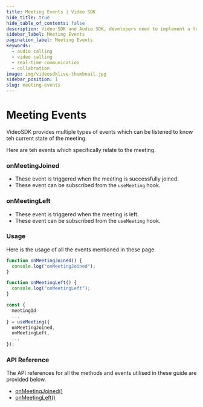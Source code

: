 ```yaml
---
title: Meeting Events | Video SDK
hide_title: true
hide_table_of_contents: false
description: Video SDK and Audio SDK, developers need to implement a token server. This requires efforts on both the front-end and backend.
sidebar_label: Meeting Events
pagination_label: Meeting Events
keywords:
  - audio calling
  - video calling
  - real-time communication
  - collabration
image: img/videosdklive-thumbnail.jpg
sidebar_position: 1
slug: meeting-events
---
```


# Meeting Events

VideoSDK provides multiple types of events which can be listened to know teh current state of the meeting.

Here are teh events which specifically relate to the meeting.

### onMeetingJoined

- These event is triggered when the meeting is successfully joined.
- These event can be subscribed from the `useMeeting` hook.

### onMeetingLeft

- These event is triggered when the meeting is left.
- These event can be subscribed from the `useMeeting` hook.

### Usage

Here is the usage of all the events mentioned in these page.

```js
function onMeetingJoined() {
  console.log("onMeetingJoined");
}

function onMeetingLeft() {
  console.log("onMeetingLeft");
}

const {
  meetingId
  ...
} = useMeeting({
  onMeetingJoined,
  onMeetingLeft,
  ...
});
```

### API Reference

The API references for all the methods and events utilised in these guide are provided below.

- [onMeetingJoined()](/react/api/sdk-reference/use-meeting/methods#onmeetingjoined)
- [onMeetingLeft()](/react/api/sdk-reference/use-meeting/events#onmeetingleft)
